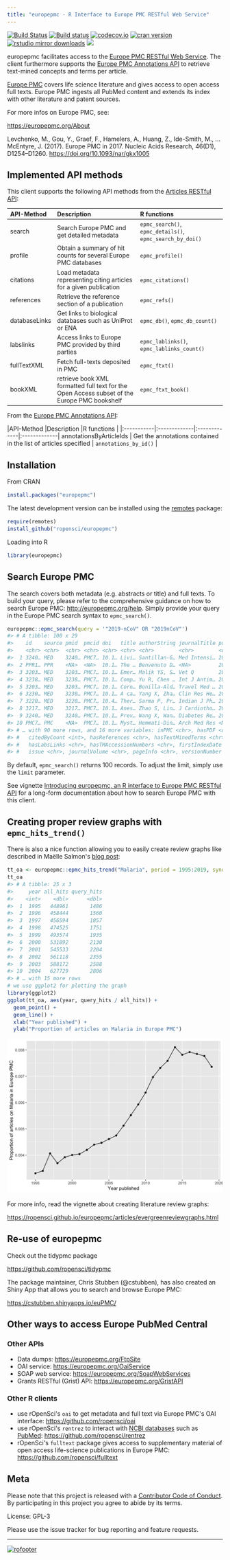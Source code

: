 ```yaml
---
title: "europepmc - R Interface to Europe PMC RESTful Web Service"
--- 
```






[![Build Status](https://travis-ci.org/ropensci/europepmc.svg?branch=master)](https://travis-ci.org/ropensci/europepmc)
[![Build status](https://ci.appveyor.com/api/projects/status/f8xtpvhhr074lk44?svg=true)](https://ci.appveyor.com/project/sckott/europepmc)
[![codecov.io](https://codecov.io/github/ropensci/europepmc/coverage.svg?branch=master)](https://codecov.io/github/ropensci/europepmc?branch=master)
[![cran version](http://www.r-pkg.org/badges/version/europepmc)](https://cran.r-project.org/package=europepmc)
[![rstudio mirror downloads](http://cranlogs.r-pkg.org/badges/europepmc)](https://github.com/metacran/cranlogs.app)
[![](https://badges.ropensci.org/29_status.svg)](https://github.com/ropensci/onboarding/issues/29)

europepmc facilitates access to the [Europe PMC RESTful Web
Service](http://europepmc.org/RestfulWebService). The client furthermore supports the [Europe PMC Annotations API](https://europepmc.org/AnnotationsApi) to retrieve text-mined concepts and terms per article.

[Europe PMC](http://europepmc.org/) covers life science literature and
gives access to open access full texts. Europe
PMC ingests all PubMed content and extends its index with other literature and patent sources.

For more infos on Europe PMC, see:

<https://europepmc.org/About>

Levchenko, M., Gou, Y., Graef, F., Hamelers, A., Huang, Z., Ide-Smith, M., … McEntyre, J. (2017). Europe PMC in 2017. Nucleic Acids Research, 46(D1), D1254–D1260. <https://doi.org/10.1093/nar/gkx1005>

## Implemented API methods

This client supports the following API methods from the [Articles RESTful API](https://europepmc.org/RestfulWebService):

|API-Method     |Description                                                                                  |R functions                                |
|:--------------|:--------------------------------------------------------------------------------------------|:------------------------------------------|
|search         |Search Europe PMC and get detailed metadata                                                  |`epmc_search()`, `epmc_details()`, `epmc_search_by_doi()`          |
|profile        |Obtain a summary of hit counts for several Europe PMC databases                              |`epmc_profile()`                           |
|citations      |Load metadata representing citing articles for a given publication                           |`epmc_citations()`                         |
|references     |Retrieve the reference section of a publication                                               |`epmc_refs()`                              |
|databaseLinks  |Get links to biological databases such as UniProt or ENA                                     |`epmc_db()`, `epmc_db_count()`             |
|labslinks      |Access links to Europe PMC provided by third parties                                         |`epmc_lablinks()`, `epmc_lablinks_count()` |
|fullTextXML    |Fetch full-texts deposited in PMC                                                            |`epmc_ftxt()`                              |
|bookXML        |retrieve book XML formatted full text for the Open Access subset of the Europe PMC bookshelf |`epmc_ftxt_book()`                         |

From the [Europe PMC Annotations API](https://europepmc.org/AnnotationsApi):

|API-Method     |Description |R functions |
|:-----------|:-------------|:-------------|:-------------|
annotationsByArticleIds | Get the annotations contained in the list of articles specified | `annotations_by_id()` |

## Installation

From CRAN

```r
install.packages("europepmc")
```

The latest development version can be installed using the
[remotes](https://github.com/r-lib/remotes/) package:


```r
require(remotes)
install_github("ropensci/europepmc")
```

Loading into R


```r
library(europepmc)
```

## Search Europe PMC

The search covers both metadata (e.g. abstracts or title) and full texts. To
build your query, please refer to the comprehensive guidance on how to search
Europe PMC: <http://europepmc.org/help>. Simply provide your query in the Europe
PMC search syntax to `epmc_search()`. 


```r
europepmc::epmc_search(query = '"2019-nCoV" OR "2019nCoV"')
#> # A tibble: 100 x 29
#>    id    source pmid  pmcid doi   title authorString journalTitle pubYear journalIssn pubType isOpenAccess inEPMC
#>    <chr> <chr>  <chr> <chr> <chr> <chr> <chr>        <chr>        <chr>   <chr>       <chr>   <chr>        <chr> 
#>  1 3240… MED    3240… PMC7… 10.1… Livi… Santillan-G… Med Intensi… 2020    "0210-5691… letter  Y            Y     
#>  2 PPR1… PPR    <NA>  <NA>  10.1… The … Benvenuto D… <NA>         2020     <NA>       prepri… N            N     
#>  3 3203… MED    3203… PMC7… 10.1… Emer… Malik YS, S… Vet Q        2020    "0165-2176… other;… Y            Y     
#>  4 3238… MED    3238… PMC7… 10.1… Comp… Yu R, Chen … Int J Antim… 2020    "1872-7913… resear… Y            Y     
#>  5 3203… MED    3203… PMC7… 10.1… Coro… Bonilla-Ald… Travel Med … 2020    "1477-8939… resear… Y            Y     
#>  6 3230… MED    3230… PMC7… 10.1… A ca… Yang X, Zha… Clin Res He… 2020    "2210-7401… case r… Y            Y     
#>  7 3220… MED    3220… PMC7… 10.4… Ther… Sarma P, Pr… Indian J Ph… 2020    "0253-7613… editor… Y            Y     
#>  8 3217… MED    3217… PMC7… 10.1… Anes… Zhao S, Lin… J Cardiotho… 2020    "1053-0770… resear… Y            Y     
#>  9 3240… MED    3240… PMC7… 10.1… Prev… Wang X, Wan… Diabetes Re… 2020    "0168-8227… resear… Y            Y     
#> 10 PMC7… PMC    <NA>  PMC7… 10.1… Myst… Hemmati-Din… Arch Med Res <NA>    "0188-4409… review… Y            Y     
#> # … with 90 more rows, and 16 more variables: inPMC <chr>, hasPDF <chr>, hasBook <chr>, hasSuppl <chr>,
#> #   citedByCount <int>, hasReferences <chr>, hasTextMinedTerms <chr>, hasDbCrossReferences <chr>,
#> #   hasLabsLinks <chr>, hasTMAccessionNumbers <chr>, firstIndexDate <chr>, firstPublicationDate <chr>,
#> #   issue <chr>, journalVolume <chr>, pageInfo <chr>, versionNumber <int>
```

By default, `epmc_search()` returns 100 records. To adjust the limit, simply use
the `limit` parameter.

See vignette [Introducing europepmc, an R interface to Europe PMC RESTful API](https://ropensci.github.io/europepmc/articles/introducing-europepmc.html) for a long-form documentation about how to search Europe PMC with this client.

## Creating proper review graphs with `epmc_hits_trend()`

There is also a nice function allowing you to easily create review graphs like described in Maëlle
Salmon's [blog post](http://www.masalmon.eu/2017/05/14/evergreenreviewgraph/):


```r
tt_oa <- europepmc::epmc_hits_trend("Malaria", period = 1995:2019, synonym = FALSE)
tt_oa
#> # A tibble: 25 x 3
#>     year all_hits query_hits
#>    <int>    <dbl>      <dbl>
#>  1  1995   448961       1486
#>  2  1996   458444       1560
#>  3  1997   456594       1857
#>  4  1998   474525       1751
#>  5  1999   493574       1935
#>  6  2000   531892       2130
#>  7  2001   545533       2204
#>  8  2002   561118       2355
#>  9  2003   588172       2588
#> 10  2004   627729       2806
#> # … with 15 more rows
# we use ggplot2 for plotting the graph
library(ggplot2)
ggplot(tt_oa, aes(year, query_hits / all_hits)) + 
  geom_point() + 
  geom_line() +
  xlab("Year published") + 
  ylab("Proportion of articles on Malaria in Europe PMC")
```

![plot of chunk unnamed-chunk-4](inst/image/unnamed-chunk-4-1.png)

For more info, read the vignette about creating literature review graphs:

<https://ropensci.github.io/europepmc/articles/evergreenreviewgraphs.html>

## Re-use of europepmc

Check out the tidypmc package

<https://github.com/ropensci/tidypmc>

The package maintainer, Chris Stubben (@cstubben), has also created an Shiny App that allows you to search and browse Europe PMC:

<https://cstubben.shinyapps.io/euPMC/>



## Other ways to access Europe PubMed Central

### Other APIs

- Data dumps: <https://europepmc.org/FtpSite>
- OAI service: <https://europepmc.org/OaiService>
- SOAP web service: <https://europepmc.org/SoapWebServices>
- Grants RESTful (Grist) API: <https://europepmc.org/GristAPI>

### Other R clients

- use rOpenSci's `oai` to get metadata and full text via Europe PMC's OAI interface: <https://github.com/ropensci/oai>
- use rOpenSci's `rentrez` to interact with [NCBI databases](http://www.ncbi.nlm.nih.gov/) such as [PubMed](http://www.ncbi.nlm.nih.gov/pubmed): <https://github.com/ropensci/rentrez>
- rOpenSci's `fulltext` package gives access to supplementary material of open access life-science publications in Europe PMC: <https://github.com/ropensci/fulltext>

## Meta

Please note that this project is released with a [Contributor Code of Conduct](CONDUCT.md). By participating in this project you agree to abide by its terms.

License: GPL-3

Please use the issue tracker for bug reporting and feature requests.

---

[![rofooter](http://ropensci.org/public_images/github_footer.png)](http://ropensci.org)
